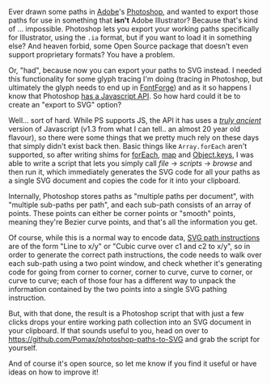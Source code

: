 Ever drawn some paths in [Adobe](https://adobe.com)'s [Photoshop](https://adobe.com/photoshop), and wanted to export those paths for use in something that **isn't** Adobe Illustrator? Because that's kind of ... impossible. Photoshop lets you export your working paths specifically for Illustrator, using the `.ia` format, but if you want to load it in something else? And heaven forbid, some Open Source package that doesn't even support proprietary formats? You have a problem.

Or, "had", because now you can export your paths to SVG instead. I needed this functionality for some glyph tracing I'm doing (tracing in Photoshop, but ultimately the glyph needs to end up in [FontForge](http://fontforge.github.io)) and as it so happens I know that Photoshop [has a Javascript API](https://www.adobe.com/content/dam/Adobe/en/products/photoshop/pdfs/cs6/Photoshop-CS6-JavaScript-Ref.pdf). So how hard could it be to create an "export to SVG" option?

Well... sort of hard. While PS supports JS, the API it has uses a *[truly ancient](https://en.wikipedia.org/wiki/JavaScript#Version_history)* version of Javascript (v1.3 from what I can tell.. an almost 20 year old flavour), so there were some things that we pretty much rely on these days that simply didn't exist back then. Basic things like `Array.forEach` aren't supported, so after writing shims for [forEach](https://developer.mozilla.org/docs/Web/JavaScript/Reference/Global_Objects/Array/forEach), [map](https://developer.mozilla.org/en-US/docs/Web/JavaScript/Reference/Global_Objects/Array/map) and [Object.keys](https://developer.mozilla.org/en/docs/Web/JavaScript/Reference/Global_Objects/Object/keys), I was able to write a script that lets you simply call *file* → *scripts* → *browse* and then run it, which immediately generates the SVG code for all your paths as a single SVG document and copies the code for it into your clipboard.

Internally, Photoshop stores paths as "multiple paths per document", with "multiple sub-paths per path", and each sub-path consists of an array of points. These points can either be corner points or "smooth" points, meaning they're Bezier curve points, and that's all the information you get.

Of course, while this is a normal way to encode data, [SVG path instructions](https://www.w3.org/TR/SVG/paths.html#PathData) are of the form "Line to x/y" or "Cubic curve over c1 and c2 to x/y", so in order to generate the correct path instructions, the code needs to walk over each sub-path using a two point window, and check whether it's generating code for going from corner to corner, corner to curve, curve to corner, or curve to curve; each of those four has a different way to unpack the information contained by the two points into a single SVG pathing instruction.

But, with that done, the result is a Photoshop script that with just a few clicks drops your entire working path collection into an SVG document in your clipboard. If that sounds useful to you, head on over to https://github.com/Pomax/photoshop-paths-to-SVG and grab the script for yourself.

And  of course it's open source, so let me know if you find it useful or have ideas on how to improve it!